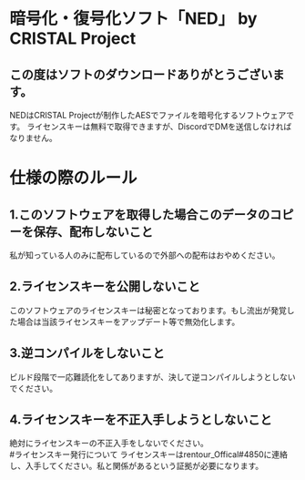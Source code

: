 # 暗号化・復号化ソフト「NED」 by CRISTAL Project
## この度はソフトのダウンロードありがとうございます。
NEDはCRISTAL Projectが制作したAESでファイルを暗号化するソフトウェアです。
ライセンスキーは無料で取得できますが、DiscordでDMを送信しなければなりません。
# 仕様の際のルール
## 1.このソフトウェアを取得した場合このデータのコピーを保存、配布しないこと
私が知っている人のみに配布しているので外部への配布はおやめください。
## 2.ライセンスキーを公開しないこと
このソフトウェアのライセンスキーは秘密となっております。もし流出が発覚した場合は当該ライセンスキーをアップデート等で無効化します。
## 3.逆コンパイルをしないこと
ビルド段階で一応難読化をしてありますが、決して逆コンパイルしようとしないでください。
## 4.ライセンスキーを不正入手しようとしないこと
絶対にライセンスキーの不正入手をしないでください。
<br>
#ライセンスキー発行について
ライセンスキーはrentour_Offical#4850に連絡し、入手してください。私と関係があるという証拠が必要になります。


